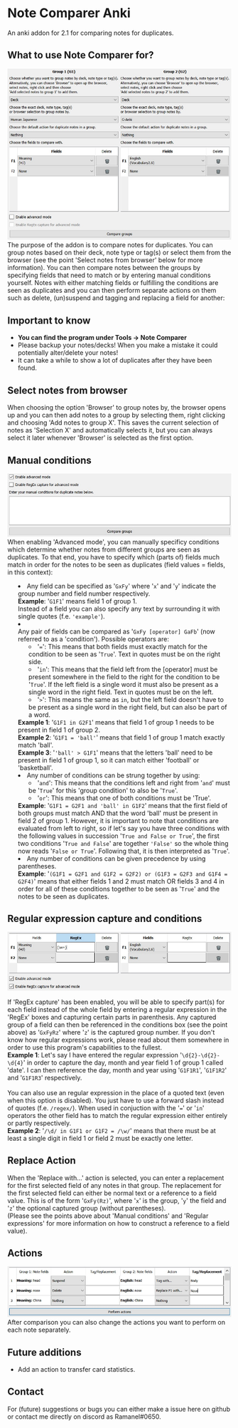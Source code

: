 # Note Comparer Anki
An anki addon for 2.1 for comparing notes for duplicates.

## What to use Note Comparer for?
![Main window](/screenshots/main.jpg)
<br>The purpose of the addon is to compare notes for duplicates. You can group notes based on their deck, note type or tag(s) or select them from the browser (see the point 'Select notes from browser' below for more information). You can then compare notes between the groups by specifying fields that need to match or by entering manual conditions yourself. Notes with either matching fields or fulfilling the conditions are seen as duplicates and you can then perform separate actions on them such as delete, (un)suspend and tagging and replacing a field for another:

## Important to know
<ul>
  <li><b>You can find the program under Tools -> Note Comparer</b></li>
  <li>Please backup your notes/decks! When you make a mistake it could potentially alter/delete your notes!</li>
  <li>It can take a while to show a lot of duplicates after they have been found.</li>
</ul>

## Select notes from browser
When choosing the option 'Browser' to group notes by, the browser opens up and you can then add notes to a group by selecting them, right clicking and choosing 'Add notes to group X'. This saves the current selection of notes as 'Selection X' and automatically selects it, but you can always select it later whenever 'Browser' is selected as the first option.

## Manual conditions
![Advanced mode](/screenshots/advanced.jpg)
<br>When enabling 'Advanced mode', you can manually specificy conditions which determine whether notes from different groups are seen as duplicates.
To that end, you have to specify which (parts of) fields much match in order for the notes to be seen as duplicates (field values = fields, in this context):
<ul style='list-style-position: inside'>
  <li>
    Any field can be specified as '<code>GxFy</code>' where '<code>x</code>' and '<code>y</code>' indicate the group number and field number respectively.
    <br><b>Example</b>: '<code>G1F1</code>' means field 1 of group 1.
    <br>Instead of a field you can also specify any text by surrounding it with single quotes (f.e. <code>'example'</code>). 
  </li>
  <li>
  <div>Any pair of fields can be compared as '<code>GxFy [operator] GaFb</code>' (now referred to as a 'condition').
  Possible operators are:</div>
    <ul>
      <li>'<code>=</code>': This means that both fields must exactly match for the condition to be seen as '<code>True</code>'. Text in quotes must be on the right side.</li>
      <li>'<code>in</code>': This means that the field left from the [operator] must be present somewhere in the field to the right for the condition to be '<code>True</code>'. 
      If the left field is a single word it must also be present as a single word in the right field. Text in quotes must be on the left.</li>
      <li>'<code>></code>': This means the same as <code>in</code>, but the left field doesn't have to be present as a single word in the right field, but can also be part of a       word.</li>
      </ul>
        <div><b>Example 1</b>: '<code>G1F1 in G2F1</code>' means that field 1 of group 1 needs to be present in field 1 of group 2.</div>
        <div><b>Example 2</b>: '<code>G1F1 = 'ball'</code>' means that field 1 of group 1 match exactly match 'ball'.</div>
        <div><b>Example 3</b>: '<code>'ball' > G1F1</code>' means that the letters 'ball' need to be present in field 1 of group 1, so it can match either 'football' or                 'basketball'.</div></li>
  <li>Any number of conditions can be strung together by using:
    <ul>
      <li>'<code>and</code>': This means that the conditions left and right from '<code>and</code>' must be '<code>True</code>' for this 'group condition' to also be    
      '<code>True</code>'.</li>
      <li>'<code>or</code>': This means that one of both conditions must be 'True'.</li>
    </ul>
    <div><b>Example</b>: '<code>G1F1 = G2F1 and 'ball' in G1F2</code>' means that the first field of both groups must match
    AND that the word 'ball' must be present in field 2 of group 1. However, it is important to note that conditions are evaluated from left to right,
    so if let's say you have three conditions with the following values in succession '<code>True and False or True</code>',
    the first two conditions '<code>True and False</code>' are together <code>'False'</code> so the whole thing now reads '<code>False or True</code>'. Following that, it is then interpreted as '<code>True</code>'.</div>
  </li>
  <li>Any number of conditions can be given precedence by using parentheses.
      <br><b>Example</b>: '<code>(G1F1 = G2F1 and G1F2 = G2F2) or (G1F3 = G2F3 and G1F4 = G2F4)</code>' means that either fields 1 and 2 must match OR fields 3 and 4
      in order for all of these conditions together to be seen as '<code>True</code>' and the notes to be seen as duplicates.
  </li>
</ul>

## Regular expression capture and conditions
![Regex capture](/screenshots/regex.jpg)
<p>If 'RegEx capture' has been enabled, you will be able to specify part(s) for each field instead of the whole field 
by entering a regular expression in the 'RegEx' boxes and capturing certain parts in parenthesis.
Any captured group of a field can then be referenced in the conditions box (see the point above) as '<code>GxFyRz</code>' where '<code>z</code>' is the captured group number.
If you don't know how regular expressions work, please read about them somewhere in order to use this program's capabilities to the fullest.
<br><b>Example 1</b>: Let's say I have entered the regular expression '<code>\d{2}-\d{2}-\d{4}</code>' in order to capture the day, month and year field 1 of group 1 called 'date'.
I can then reference the day, month and year using '<code>G1F1R1</code>', '<code>G1F1R2</code>' and '<code>G1F1R3</code>' respectively.
<br><br>You can also use an regular expression in the place of a quoted text (even when this option is disabled). You just have to use a forward slash instead of quotes (f.e. <code>/regex/</code>).
When used in conjuction with the '<code>=</code>' or '<code>in</code>' operators the other field has to match the regular expression either entirely or partly respectively.
<br><b>Example 2</b>: '<code>/\d/ in G1F1 or G1F2 = /\w/</code>' means that there must be at least a single digit in field 1 or field 2 must be exactly one letter.</p>

## Replace Action
<p>When the 'Replace with...' action is selected, you can enter a replacement for the first selected field
of any notes in that group. The replacement for the first selected field can either be normal text or a reference to a field value.
This is of the form '<code>GxFy(Rz)</code>', where '<code>x</code>' is the group,
'<code>y</code>' the field and '<code>z</code>' the optional captured group (without parentheses).
<br>(Please see the points above about 'Manual conditions' and 'Regular expressions' for more information on how to construct a reference to a field value).</p>

## Actions
![Actions](/screenshots/action.jpg)<br>
After comparison you can also change the actions you want to perform on each note separately.

## Future additions
<ul>
  <li>Add an action to transfer card statistics.</li>
</ul>

## Contact
For (future) suggestions or bugs you can either make a issue here on github or contact me directly on discord as Ramanel#0650.
